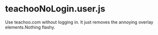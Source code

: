 # teachooNoLogin.user.js
Use teachoo.com without logging in. It just removes the annoying overlay elements.Nothing flashy.

